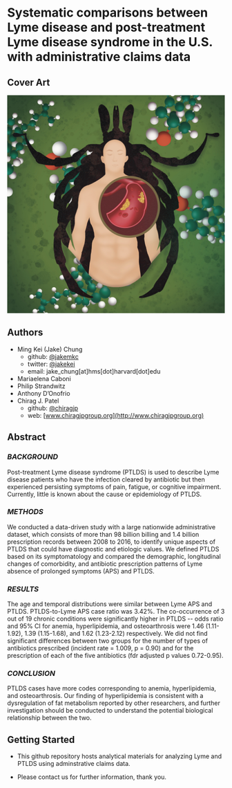 # Systematic comparisons between Lyme disease and post-treatment Lyme disease syndrome in the U.S. with administrative claims data

## Cover Art
<img src="https://github.com/jakemkc/lyme_como/blob/main/cover/042123%20Github.jpg">

## Authors
- Ming Kei (Jake) Chung
  - github: [\@jakemkc](http://github.com/jakemkc)
  - twitter: [\@jakekei](http://twitter.com/jakekei)
  - email: jake_chung[at]hms[dot]harvard[dot]edu
- Mariaelena Caboni
- Philip Strandwitz
- Anthony D’Onofrio
- Chirag J. Patel
  - github: [\@chiragjp](http://github.com/chiragjp)
  - web: [www.chiragjpgroup.org](http://www.chiragjpgroup.org)

<!---
## Authors
- Ming Kei (Jake) Chung
  - github: [\@jakemkc](http://github.com/jakemkc)
  - twitter: [\@jakekei](http://twitter.com/jakekei)
  - email: jake_chung[at]hms[dot]harvard[dot]edu
- Germaine M. Buck Louis
  - email: glouis[at]gmu[dot]edu
- Kurunthachalam Kannan
  - email: kurunthachalam[dot]kannan[at]health[dot]ny[dot]gov
- Chirag J. Patel
  - github: [\@chiragjp](http://github.com/chiragjp)
  - web: [www.chiragjpgroup.org](http://www.chiragjpgroup.org)
--->

## Abstract
### *BACKGROUND*
Post-treatment Lyme disease syndrome (PTLDS) is used to describe Lyme disease patients who have the infection cleared by antibiotic but then experienced persisting symptoms of pain, fatigue, or cognitive impairment. Currently, little is known about the cause or epidemiology of PTLDS.


### *METHODS*
We conducted a data-driven study with a large nationwide administrative dataset, which consists of more than 98 billion billing and 1.4 billion prescription records between 2008 to 2016, to identify unique aspects of PTLDS that could have diagnostic and etiologic values. We defined PTLDS based on its symptomatology and compared the demographic, longitudinal changes of comorbidity, and antibiotic prescription patterns of Lyme absence of prolonged symptoms (APS) and PTLDS.


### *RESULTS* 
The age and temporal distributions were similar between Lyme APS and PTLDS. PTLDS-to-Lyme APS case ratio was 3.42%. The co-occurrence of 3 out of 19 chronic conditions were significantly higher in PTLDS -- odds ratio and 95% CI for anemia, hyperlipidemia, and osteoarthrosis were 1.46 (1.11-1.92), 1.39 (1.15-1.68), and 1.62 (1.23-2.12) respectively. We did not find significant differences between two groups for the number of types of antibiotics prescribed (incident rate = 1.009, p = 0.90) and for the prescription of each of the five antibiotics (fdr adjusted p values 0.72-0.95).


### *CONCLUSION* 
PTLDS cases have more codes corresponding to anemia, hyperlipidemia, and osteoarthrosis. Our finding of hyperlipidemia is consistent with a dysregulation of fat metabolism reported by other researchers, and further investigation should be conducted to understand the potential biological relationship between the two.


## Getting Started
- This github repository hosts analytical materials for analyzing Lyme and PTLDS using adminstrative claims data.
<!---
- Code for data clean-up, processing, analysis, and visulization can be found on [GitHub](https://github.com/jakemkc/ptlds)
- Main findings of our study can be found [here](results/results.md)
- Preprint paper can be downloaded from [BioRxiv](https://doi.org/10.1101/175513)
--->
- Please contact us for further information, thank you.

